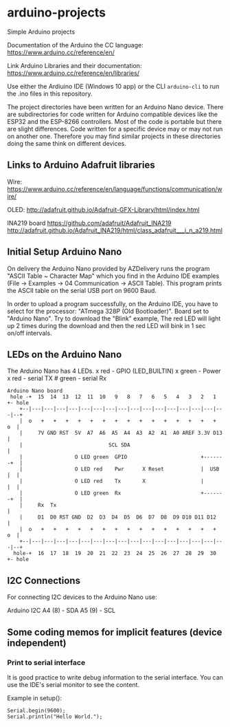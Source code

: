 # arduino-projects
  Simple Arduino projects

  Documentation of the Arduino the CC language:
    https://www.arduino.cc/reference/en/

  Link Arduino Libraries and their documentation:
    https://www.arduino.cc/reference/en/libraries/

  Use either the Ardiuino IDE (Windows 10 app) or the CLI `arduino-cli` to run
  the .ino files in this repository.

  The project directories have been written for an Arduino Nano device.
  There are subdirectories for code written for Arduino compatible devices
  like the ESP32 and the ESP-8266 controllers.
  Most of the code is portable but there are slight differences.
  Code written for a specific device may or may not run on another one.
  Therefore you may find similar projects in these directories doing the
  same think on different devices.

## Links to Arduino Adafruit libraries

  Wire:
      https://www.arduino.cc/reference/en/language/functions/communication/wire/

   OLED:
      http://adafruit.github.io/Adafruit-GFX-Library/html/index.html

   INA219 board
      https://github.com/adafruit/Adafruit_INA219
      http://adafruit.github.io/Adafruit_INA219/html/class_adafruit___i_n_a219.html


## Initial Setup Arduino Nano

  On delivery the Arduino Nano provided by AZDelivery runs the program
  "ASCII Table ~ Character Map" which you find in the Arduino IDE examples
  (File -> Examples -> 04 Communication -> ASCII Table).
  This program prints the ASCII table on the serial USB port on 9600 Baud.

  In order to upload a program successfully, on the Arduino IDE, you have to
  select for the processor: "ATmega 328P (Old Bootloader)". Board set to
  "Arduino Nano".
  Try to download the "Blink" example, The red LED will light up 2 times during
  the download and then the red LED will bink in 1 sec on/off intervals.

## LEDs on the Arduino Nano

  The Arduino Nano has 4 LEDs.
     x red   - GPIO (LED_BUILTIN)
     x green - Power
     x red   - serial TX
     # green - serial Rx

  ```
  Arduino Nano board
   hole -+  15  14  13  12  11  10   9   8   7   6   5   4   3   2   1   +- hole
      +--|---|---|---|---|---|---|---|---|---|---|---|---|---|---|---|---|--+
      |  o   +   +   +   +   +   +   +   +   +   +   +   +   +   +   +   o  |
      |     7V GND RST  5V  A7  A6  A5  A4  A3  A2  A1  A0 AREF 3.3V D13    |
      |                            SCL SDA                                  |
      |                 O LED green  GPIO                        +-------+  |
      |                 O LED red    Pwr      X Reset            |  USB  |  |
      |                 O LED red    Tx       X                  |       |  |
      |                 O LED green  Rx                          +-------+  |
      |     Rx  Tx                                                          |
      |     D1  D0 RST GND  D2  D3  D4  D5  D6  D7  D8  D9 D10 D11 D12      |
      |  o   +   +   +   +   +   +   +   +   +   +   +   +   +   +   +   o  |
      +--|---|---|---|---|---|---|---|---|---|---|---|---|---|---|---|---|--+
    hole-+  16  17  18  19  20  21  22  23  24  25  26  27  28  29  30   +- hole

  ```

## I2C Connections

  For connecting I2C devices to the Arduino Nano use:

  Arduino      I2C
    A4 (8)  -  SDA
    A5 (9)  -  SCL


## Some coding memos for implicit features (device independent)

### Print to serial interface
  It is good practice to write debug information to the serial interface.
  You can use the IDE's serial monitor to see the content.

  Example in setup():
  ```
  Serial.begin(9600);
  Serial.println("Hello World.");
  ```

